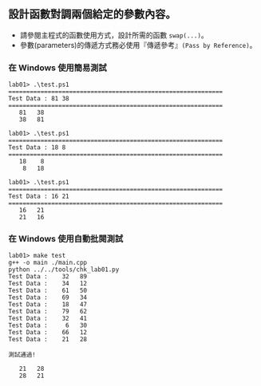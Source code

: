 ## 設計函數對調兩個給定的參數內容。

- 請參閱主程式的函數使用方式，設計所需的函數 `swap(...)`。
- 參數(parameters)的傳遞方式務必使用『傳遞參考』`(Pass by Reference)`。

### 在 Windows 使用簡易測試
```shell
lab01> .\test.ps1
============================================================
Test Data : 81 38
============================================================
   81   38
   38   81

lab01> .\test.ps1
============================================================
Test Data : 18 8
============================================================
   18    8
    8   18

lab01> .\test.ps1
============================================================
Test Data : 16 21
============================================================
   16   21
   21   16
```

### 在 Windows 使用自動批閱測試
```shell
lab01> make test
g++ -o main ./main.cpp
python ../../tools/chk_lab01.py
Test Data :    32   89
Test Data :    34   12
Test Data :    61   50
Test Data :    69   34
Test Data :    18   47
Test Data :    79   62
Test Data :    32   41
Test Data :     6   30
Test Data :    66   12
Test Data :    21   28

測試通過!

   21   28
   28   21
```

